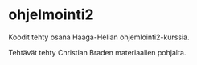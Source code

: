 # ohjelmointi2

Koodit tehty osana Haaga-Helian ohjemlointi2-kurssia.

Tehtävät tehty Christian Braden materiaalien pohjalta.
